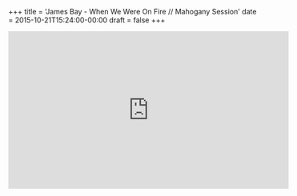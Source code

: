 +++
title = 'James Bay - When We Were On Fire // Mahogany Session'
date = 2015-10-21T15:24:00-00:00
draft = false
+++

<iframe width="560" height="315" src="https://www.youtube.com/embed/PXZG3vBG8OE?si=HavZf4RAMX5PYiEN" title="YouTube video player" frameborder="0" allow="accelerometer; autoplay; clipboard-write; encrypted-media; gyroscope; picture-in-picture; web-share" referrerpolicy="strict-origin-when-cross-origin" allowfullscreen></iframe>
